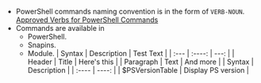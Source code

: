 - PowerShell commands naming convention is in the form of `VERB-NOUN`. 
[Approved Verbs for PowerShell Commands](https://learn.microsoft.com/en-us/powershell/scripting/developer/cmdlet/approved-verbs-for-windows-powershell-commands?view=powershell-7.4)
- Commands are available in 
   - PowerShell.
   - Snapins.
   - Module.
| Syntax      | Description | Test Text     |
| :---        |    :----:   |          ---: |
| Header      | Title       | Here's this   |
| Paragraph   | Text        | And more      |
| Syntax      | Description |
| :----       |     ----:   |
| $PSVersionTable | Display PS version |
<!-- | Get-PSSnapin | commands in Snapin (for 1.0 v) |
| Get-PSSnapin -Registered |  commands in Registered Snapin |
| Get-Module | Available Modules |
| Get-Module -ListAvailable | List of Commands in Module |
| Import-Module -name TroubleshootingPack | Importing a module name|
| Get-Command -Module TroubleshootingPack | Get commands in the module |
| Get-Command -Name *log* | Commands that contain log |
| Get-Command -Name *log* -CommandType Cmdlet | Commands that contain log in Command Type Cmdlet |
| Get-Command -Name *log* -CommandType Cmdlet,Function | Commands that contain log in different Command Type
| Get-Command -Verb get -Noun *log* | To get Commands with naming convention |
| Get-Command -verb get -Noun *service* | To get Commands with naming convention |
| get-aduser -Filter * | Active Directory is not available so it wont work |
| $env:PSModulePath | Path where enviroment variables are stored |
| Get-Service | Display status of service | -->